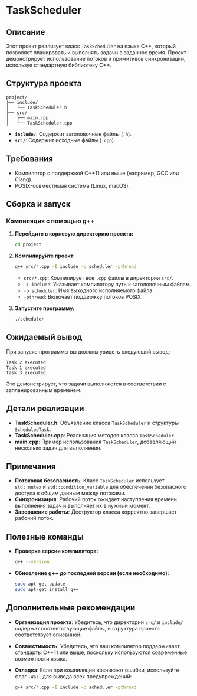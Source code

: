 # TaskScheduler

## Описание

Этот проект реализует класс `TaskScheduler` на языке C++, который позволяет планировать и выполнять задачи в заданное время. Проект демонстрирует использование потоков и примитивов синхронизации, используя стандартную библиотеку C++.

## Структура проекта

```
project/
├── include/
│   └── TaskScheduler.h
├── src/
│   ├── main.cpp
│   └── TaskScheduler.cpp
```

- **`include/`**: Содержит заголовочные файлы (`.h`).
- **`src/`**: Содержит исходные файлы (`.cpp`).

## Требования

- Компилятор с поддержкой C++11 или выше (например, GCC или Clang).
- POSIX-совместимая система (Linux, macOS).

## Сборка и запуск

### Компиляция с помощью g++

1. **Перейдите в корневую директорию проекта:**

   ```bash
   cd project
   ```

2. **Компилируйте проект:**

   ```bash
   g++ src/*.cpp -I include -o scheduler -pthread
   ```

   - `src/*.cpp`: Компилирует все `.cpp` файлы в директории `src/`.
   - `-I include`: Указывает компилятору путь к заголовочным файлам.
   - `-o scheduler`: Имя выходного исполняемого файла.
   - `-pthread`: Включает поддержку потоков POSIX.

3. **Запустите программу:**

   ```bash
   ./scheduler
   ```

## Ожидаемый вывод

При запуске программы вы должны увидеть следующий вывод:

```
Task 2 executed
Task 1 executed
Task 3 executed
```

Это демонстрирует, что задачи выполняются в соответствии с запланированным временем.

## Детали реализации

- **TaskScheduler.h**: Объявление класса `TaskScheduler` и структуры `ScheduledTask`.
- **TaskScheduler.cpp**: Реализация методов класса `TaskScheduler`.
- **main.cpp**: Пример использования `TaskScheduler`, добавляющий несколько задач для выполнения.

## Примечания

- **Потоковая безопасность**: Класс `TaskScheduler` использует `std::mutex` и `std::condition_variable` для обеспечения безопасного доступа к общим данным между потоками.
- **Синхронизация**: Рабочий поток ожидает наступления времени выполнения задач и выполняет их в нужный момент.
- **Завершение работы**: Деструктор класса корректно завершает рабочий поток.

## Полезные команды

- **Проверка версии компилятора:**

  ```bash
  g++ --version
  ```

- **Обновление g++ до последней версии (если необходимо):**

  ```bash
  sudo apt-get update
  sudo apt-get install g++
  ```

## Дополнительные рекомендации

- **Организация проекта**: Убедитесь, что директории `src/` и `include/` содержат соответствующие файлы, и структура проекта соответствует описанной.
- **Совместимость**: Убедитесь, что ваш компилятор поддерживает стандарты C++11 или выше, поскольку используются современные возможности языка.
- **Отладка**: Если при компиляции возникают ошибки, используйте флаг `-Wall` для вывода всех предупреждений:

  ```bash
  g++ src/*.cpp -I include -o scheduler -pthread
  ```
